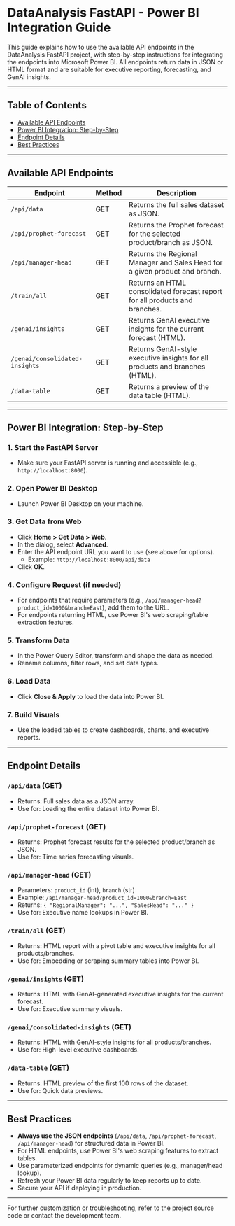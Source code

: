 # DataAnalysis FastAPI - Power BI Integration Guide

This guide explains how to use the available API endpoints in the DataAnalysis FastAPI project, with step-by-step instructions for integrating the endpoints into Microsoft Power BI. All endpoints return data in JSON or HTML format and are suitable for executive reporting, forecasting, and GenAI insights.

---

## Table of Contents
- [Available API Endpoints](#available-api-endpoints)
- [Power BI Integration: Step-by-Step](#power-bi-integration-step-by-step)
- [Endpoint Details](#endpoint-details)
- [Best Practices](#best-practices)

---

## Available API Endpoints

| Endpoint                        | Method | Description                                                                                 |
|---------------------------------|--------|---------------------------------------------------------------------------------------------|
| `/api/data`                     | GET    | Returns the full sales dataset as JSON.                                                     |
| `/api/prophet-forecast`         | GET    | Returns the Prophet forecast for the selected product/branch as JSON.                       |
| `/api/manager-head`             | GET    | Returns the Regional Manager and Sales Head for a given product and branch.                 |
| `/train/all`                    | GET    | Returns an HTML consolidated forecast report for all products and branches.                  |
| `/genai/insights`               | GET    | Returns GenAI executive insights for the current forecast (HTML).                           |
| `/genai/consolidated-insights`  | GET    | Returns GenAI-style executive insights for all products and branches (HTML).                |
| `/data-table`                   | GET    | Returns a preview of the data table (HTML).                                                 |

---

## Power BI Integration: Step-by-Step

### 1. Start the FastAPI Server
- Make sure your FastAPI server is running and accessible (e.g., `http://localhost:8000`).

### 2. Open Power BI Desktop
- Launch Power BI Desktop on your machine.

### 3. Get Data from Web
- Click **Home > Get Data > Web**.
- In the dialog, select **Advanced**.
- Enter the API endpoint URL you want to use (see above for options).
  - Example: `http://localhost:8000/api/data`
- Click **OK**.

### 4. Configure Request (if needed)
- For endpoints that require parameters (e.g., `/api/manager-head?product_id=1000&branch=East`), add them to the URL.
- For endpoints returning HTML, use Power BI's web scraping/table extraction features.

### 5. Transform Data
- In the Power Query Editor, transform and shape the data as needed.
- Rename columns, filter rows, and set data types.

### 6. Load Data
- Click **Close & Apply** to load the data into Power BI.

### 7. Build Visuals
- Use the loaded tables to create dashboards, charts, and executive reports.

---

## Endpoint Details

### `/api/data` (GET)
- Returns: Full sales data as a JSON array.
- Use for: Loading the entire dataset into Power BI.

### `/api/prophet-forecast` (GET)
- Returns: Prophet forecast results for the selected product/branch as JSON.
- Use for: Time series forecasting visuals.

### `/api/manager-head` (GET)
- Parameters: `product_id` (int), `branch` (str)
- Example: `/api/manager-head?product_id=1000&branch=East`
- Returns: `{ "RegionalManager": "...", "SalesHead": "..." }`
- Use for: Executive name lookups in Power BI.

### `/train/all` (GET)
- Returns: HTML report with a pivot table and executive insights for all products/branches.
- Use for: Embedding or scraping summary tables into Power BI.

### `/genai/insights` (GET)
- Returns: HTML with GenAI-generated executive insights for the current forecast.
- Use for: Executive summary visuals.

### `/genai/consolidated-insights` (GET)
- Returns: HTML with GenAI-style insights for all products/branches.
- Use for: High-level executive dashboards.

### `/data-table` (GET)
- Returns: HTML preview of the first 100 rows of the dataset.
- Use for: Quick data previews.

---

## Best Practices
- **Always use the JSON endpoints** (`/api/data`, `/api/prophet-forecast`, `/api/manager-head`) for structured data in Power BI.
- For HTML endpoints, use Power BI's web scraping features to extract tables.
- Use parameterized endpoints for dynamic queries (e.g., manager/head lookup).
- Refresh your Power BI data regularly to keep reports up to date.
- Secure your API if deploying in production.

---

For further customization or troubleshooting, refer to the project source code or contact the development team.
